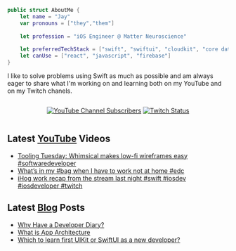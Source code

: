 ```swift
public struct AboutMe {
    let name = "Jay"
    var pronouns = ["they","them"]
    
    let profession = "iOS Engineer @ Matter Neuroscience"
    
    let preferredTechStack = ["swift", "swiftui", "cloudkit", "core data"]
    let canUse = ["react", "javascript", "firebase"]
}
```

I like to solve problems using Swift as much as possible and am always eager to share what I'm working on and learning both on my YouTube and on my Twitch chanels.

<div style="display:flex;justify-content:center;">

[![YouTube Channel Subscribers](https://img.shields.io/youtube/channel/subscribers/UC6na4Lq0ozPBjHD1X42szEQ?logo=youtube&style=for-the-badge)](https://www.youtube.com/channel/UC6na4Lq0ozPBjHD1X42szEQ) [![Twitch Status](https://img.shields.io/twitch/status/heyjaywilson?logo=twitch&style=for-the-badge)](https://twitch.tv/heyjaywilson)

</div>

## Latest [YouTube](https://www.youtube.com/channel/UC6na4Lq0ozPBjHD1X42szEQ) Videos

- [Tooling Tuesday: Whimsical makes low-fi wireframes easy #softwaredeveloper](https://www.youtube.com/watch?v=fQ8tfhOXxEU)
- [What’s in my #bag when I have to work not at home #edc](https://www.youtube.com/watch?v=PSSXCs4HBk0)
- [iHog work recap from the stream last night #swift #iosdev #iosdeveloper #twitch](https://www.youtube.com/watch?v=d55JXChvot4)

## Latest [Blog](https://cctplus.dev) Posts

- [Why Have a Developer Diary?](https://cctplus.dev/get-started-with-a-developer-diary/)
- [What is App Architecture](https://cctplus.dev/what-is-app-architecture/)
- [Which to learn first UIKit or SwiftUI as a new developer?](https://cctplus.dev/which-to-learn-first-uikit-or-swiftui/)
